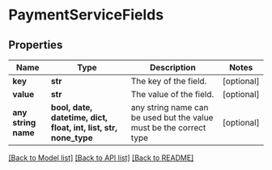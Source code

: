 # PaymentServiceFields


## Properties
Name | Type | Description | Notes
------------ | ------------- | ------------- | -------------
**key** | **str** | The key of the field. | [optional] 
**value** | **str** | The value of the field. | [optional] 
**any string name** | **bool, date, datetime, dict, float, int, list, str, none_type** | any string name can be used but the value must be the correct type | [optional]

[[Back to Model list]](../README.md#documentation-for-models) [[Back to API list]](../README.md#documentation-for-api-endpoints) [[Back to README]](../README.md)


